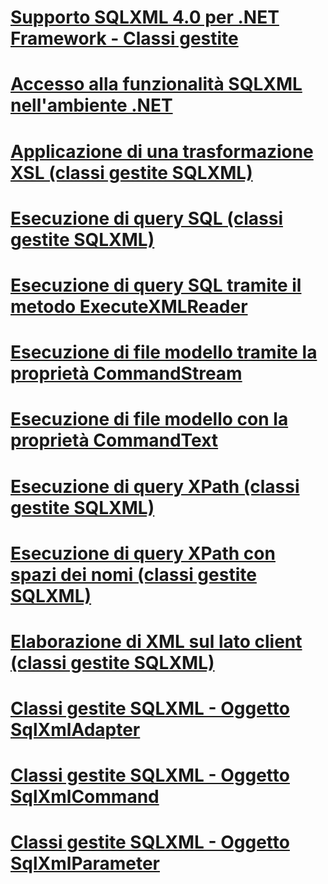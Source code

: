 # [Supporto SQLXML 4.0 per .NET Framework - Classi gestite](sqlxml-4-0-net-framework-support-managed-classes.md)

# [Accesso alla funzionalità SQLXML nell'ambiente .NET](accessing-sqlxml-functionality-in-the-net-environment.md)
# [Applicazione di una trasformazione XSL (classi gestite SQLXML)](applying-an-xsl-transformation-sqlxml-managed-classes.md)
# [Esecuzione di query SQL (classi gestite SQLXML)](executing-sql-queries-sqlxml-managed-classes.md)
# [Esecuzione di query SQL tramite il metodo ExecuteXMLReader](executing-sql-queries-by-using-the-executexmlreader-method.md)
# [Esecuzione di file modello tramite la proprietà CommandStream](executing-template-files-by-using-the-commandstream-property.md)
# [Esecuzione di file modello con la proprietà CommandText](executing-template-files-by-using-the-commandtext-property.md)
# [Esecuzione di query XPath (classi gestite SQLXML)](executing-xpath-queries-sqlxml-managed-classes.md)
# [Esecuzione di query XPath con spazi dei nomi (classi gestite SQLXML)](executing-xpath-queries-with-namespaces-sqlxml-managed-classes.md)
# [Elaborazione di XML sul lato client (classi gestite SQLXML)](processing-xml-on-the-client-side-sqlxml-managed-classes.md)
# [Classi gestite SQLXML - Oggetto SqlXmlAdapter](sqlxml-managed-classes-sqlxmladapter-object.md)
# [Classi gestite SQLXML - Oggetto SqlXmlCommand](sqlxml-managed-classes-sqlxmlcommand-object.md)
# [Classi gestite SQLXML - Oggetto SqlXmlParameter](sqlxml-managed-classes-sqlxmlparameter-object.md)
